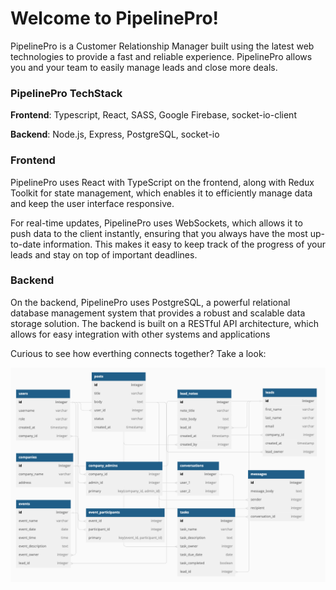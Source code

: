 # Welcome to PipelinePro!

PipelinePro is a Customer Relationship Manager built using the latest web technologies to provide a fast and reliable experience. PipelinePro allows you and your team to easily manage leads and close more deals.

### PipelinePro TechStack

**Frontend**: Typescript, React, SASS, Google Firebase, socket-io-client

**Backend**: Node.js, Express, PostgreSQL, socket-io

### Frontend

PipelinePro uses React with TypeScript on the frontend, along with Redux Toolkit for state management, which enables it to efficiently manage data and keep the user interface responsive.

For real-time updates, PipelinePro uses WebSockets, which allows it to push data to the client instantly, ensuring that you always have the most up-to-date information. This makes it easy to keep track of the progress of your leads and stay on top of important deadlines.

### Backend

On the backend, PipelinePro uses PostgreSQL, a powerful relational database management system that provides a robust and scalable data storage solution. The backend is built on a RESTful API architecture, which allows for easy integration with other systems and applications

Curious to see how everthing connects together? Take a look:

![PipelinePro Entity Relationship](./other_files/PipelinePro_Entity_Relationship.png)
